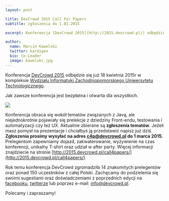 ```yaml
---
layout: post

title: DevCrowd 2015 Call For Papers
subtitle: zgłoszenia do 1.03.2015

excerpt: Konferencja [DevCrowd 2015](http://2015.devcrowd.pl/) odbędzie się już 18 kwietnia 2015r w kompleksie [Wydziału Informatyki Zachodniopomorskiego Uniwersytetu Technologicznego](http://www.wi.zut.edu.pl/).

author:
  name: Marcin Kawelski
  twitter: kardigen
  bio: Co-Leader
  image: kawelski.jpg
---
```


Konferencja [DevCrowd 2015](http://2015.devcrowd.pl/) odbędzie się już 18 kwietnia 2015r w kompleksie [Wydziału Informatyki Zachodniopomorskiego Uniwersytetu Technologicznego](http://www.wi.zut.edu.pl/).

Jak zawsze konferencja jest bezpłatna i otwarta dla wszystkich.

<img class="float-left" src="http://old.szjug.pl/wp-content/uploads/2015/02/devcrowd2015_250x250.png">

Konferencja obraca się wokół tematów związanych z Javą, ale niejednokrotnie pojawiały się prelekcje z dziedziny Front-endu, testowania i automatyzacji czy też UX.
Aktualnie zbierane są **zgłoszenia tematów**. Jeżeli masz pomysł na prezentacje i chciałbyś ją przedstawić napisz już dziś.
**Zgłoszenia prosimy wysyłać na adres [c4p@devcrowd.pl](mailto:c4p@devcrowd.pl) do 1 marca 2015.**
Prelegentom zapewniamy dojazd, zakwaterowanie, wyżywienie na czas konferencji, unikalny T-shirt oraz udział w after party.
Więcej informacji znajdziecie na stronie [http://2015.devcrowd.pl/call4papers/](http://2015.devcrowd.pl/call4papers/)

Rok temu konferencja DevCrowd zgromadziła 14 znakomitych prelegentów oraz ponad 150 uczestników z całej Polski.
Zachęcamy do podzielenia się swoimi sugestiami oraz doświadczeniami z poprzednich edycji na [facebooku](https://www.facebook.com/pages/DevCrowd/176202629066350), [twitterze](https://twitter.com/devcrowdpl) lub poprzez e-mail: [info@devcrowd.pl](info@devcrowd.pl).

Polecamy i zapraszamy!

